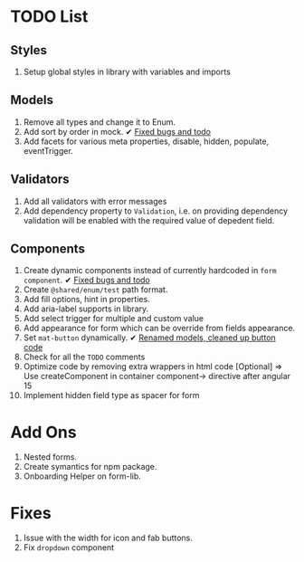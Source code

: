 # TODO List

## Styles
1. Setup global styles in library with variables and imports

## Models
1. Remove all types and change it to Enum.
2. Add sort by order in mock. ✔ [Fixed bugs and todo](https://github.com/Nav2510/ngx-form-lib/pull/7/commits/4311ab8007f6f043e79d6f4b09ed7ab92ff3a9aa)
3. Add facets for various meta properties, disable, hidden, populate, eventTrigger.

## Validators
1. Add all validators with error messages
2. Add dependency property to `Validation`, i.e. on providing dependency validation will be enabled with the required value of depedent field.

## Components
1. Create dynamic components instead of currently hardcoded in `form component`. ✔ [Fixed bugs and todo](https://github.com/Nav2510/ngx-form-lib/pull/7/commits/4311ab8007f6f043e79d6f4b09ed7ab92ff3a9aa)
2. Create `@shared/enum/test` path format.
3. Add fill options, hint in properties.
4. Add aria-label supports in library.
5. Add select trigger for multiple and custom value
6. Add appearance for form which can be override from fields appearance.
7. Set `mat-button` dynamically. ✔ [Renamed models, cleaned up button code](https://github.com/Nav2510/ngx-form-lib/commit/61b711e70cee4b36359a68a066963c4012fc5b67)
8. Check for all the `TODO` comments
9. Optimize code by removing extra wrappers in html code [Optional] => Use createComponent in container component-> directive after angular 15
10. Implement hidden field type as spacer for form

# Add Ons
1. Nested forms.
2. Create symantics for npm package.
3. Onboarding Helper on form-lib.

# Fixes
1. Issue with the width for icon and fab buttons.
2. Fix `dropdown` component